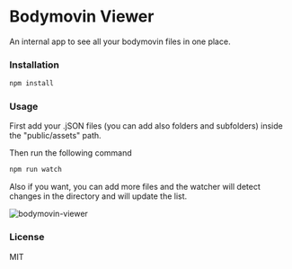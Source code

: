 # Bodymovin Viewer
An internal app to see all your bodymovin files in one place.

### Installation
```bash
npm install
```

### Usage
First add your .jSON files (you can add also folders and subfolders) inside the "public/assets" path.

Then run the following command
```sh
npm run watch
```

Also if you want, you can add more files and the watcher will detect changes in the directory and will update the list.

![bodymovin-viewer](https://user-images.githubusercontent.com/1291730/45038513-ba4b7f80-b037-11e8-99d8-173a117cf883.png)

### License
MIT